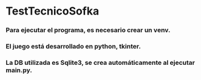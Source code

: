 # TestTecnicoSofka

### Para ejecutar el programa, es necesario crear un venv.
### El juego está desarrollado en python, tkinter.
### La DB utilizada es Sqlite3, se crea automáticamente al ejecutar main.py.
